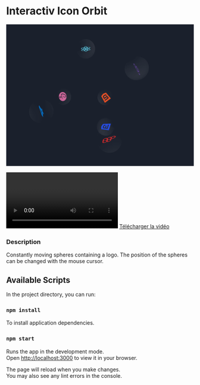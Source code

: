 # Interactiv Icon Orbit

![Sreenshot](/src/screenshot/icon-sphere.png)

![Vidéo](/src/screenshot/clip.mp4)
[Télécharger la vidéo](/src/screenshot/clip.mp4)

### Description

Constantly moving spheres containing a logo. The position of the spheres can be changed with the mouse cursor.

## Available Scripts

In the project directory, you can run:

### `npm install`

To install application dependencies.

### `npm start`

Runs the app in the development mode.\
Open [http://localhost:3000](http://localhost:3000) to view it in your browser.

The page will reload when you make changes.\
You may also see any lint errors in the console.
